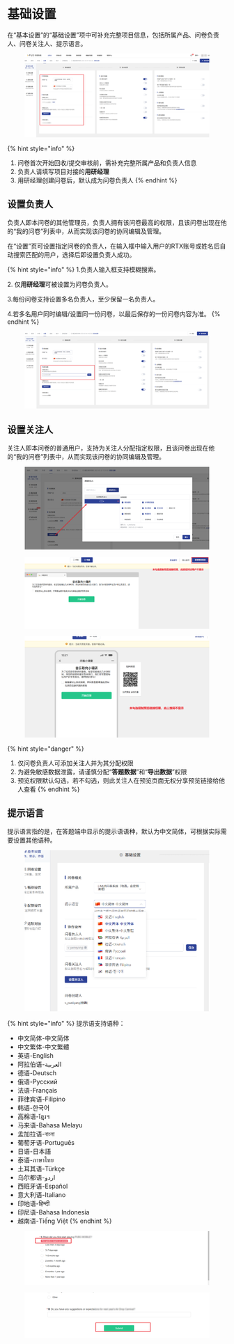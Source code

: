 # 基础设置

在“基本设置”的“基础设置”项中可补充完整项目信息，包括所属产品、问卷负责人、问卷关注人、提示语言。

<figure><img src="../../.gitbook/assets/image (17) (1).png" alt=""><figcaption></figcaption></figure>

{% hint style="info" %}
1. 问卷首次开始回收/提交审核前，需补充完整所属产品和负责人信息
2. 负责人请填写项目对接的**用研经理**
3. 用研经理创建问卷后，默认成为问卷负责人
{% endhint %}

## 设置负责人

负责人即本问卷的其他管理员，负责人拥有该问卷最高的权限，且该问卷出现在他的“我的问卷”列表中，从而实现该问卷的协同编辑及管理。

在“设置”页可设置指定问卷的负责人，在输入框中输入用户的RTX账号或姓名后自动搜索匹配的用户，选择后即设置负责人成功。

{% hint style="info" %}
1.负责人输入框支持模糊搜索。

2\. 仅**用研经理**可被设置为问卷负责人。

3.每份问卷支持设置多名负责人，至少保留一名负责人。

4.若多名用户同时编辑/设置同一份问卷，以最后保存的一份问卷内容为准。
{% endhint %}

<figure><img src="../../.gitbook/assets/image (2) (1) (1) (1) (1) (1) (1) (1) (1) (1) (1).png" alt=""><figcaption></figcaption></figure>

## 设置关注人

关注人即本问卷的普通用户，支持为关注人分配指定权限，且该问卷出现在他的“我的问卷”列表中，从而实现该问卷的协同编辑及管理。

<figure><img src="../../.gitbook/assets/image (1097).png" alt=""><figcaption></figcaption></figure>

<figure><img src="../../.gitbook/assets/image (1099).png" alt=""><figcaption></figcaption></figure>

<figure><img src="../../.gitbook/assets/image (1100).png" alt=""><figcaption></figcaption></figure>

{% hint style="danger" %}
1. 仅问卷负责人可添加关注人并为其分配权限
2. 为避免敏感数据泄露，请谨慎分配“**答题数据**”和“**导出数据**”权限
3. 预览权限默认勾选，若不勾选，则此关注人在预览页面无权分享预览链接给他人查看
{% endhint %}

## 提示语言

提示语言指的是，在答题端中显示的提示语语种，默认为中文简体，可根据实际需要设置其他语种。

<figure><img src="../../.gitbook/assets/image (4) (1) (1) (1) (1) (1) (1) (1).png" alt=""><figcaption></figcaption></figure>



{% hint style="info" %}
提示语支持语种：

* 中文简体-中文简体&#x20;
* 中文繁体-中文繁體&#x20;
* 英语-English&#x20;
* 阿拉伯语-العربية&#x20;
* 德语-Deutsch&#x20;
* 俄语-Pусский&#x20;
* 法语-Français&#x20;
* 菲律宾语-Filipino&#x20;
* 韩语-한국어&#x20;
* 高棉语-ខ្មែរ។&#x20;
* 马来语-Bahasa Melayu
* 孟加拉语-বাংলা
* 葡萄牙语-Português&#x20;
* 日语-日本語&#x20;
* 泰语-ภาษาไทย&#x20;
* 土耳其语-Türkçe&#x20;
* 乌尔都语-اردو‎
* 西班牙语-Español&#x20;
* 意大利语-Italiano&#x20;
* 印地语-हिन्दी&#x20;
* 印尼语-Bahasa Indonesia&#x20;
* 越南语-Tiếng Việt
{% endhint %}



<figure><img src="../../.gitbook/assets/Snipaste_2023-10-08_11-56-04.png" alt=""><figcaption></figcaption></figure>

<figure><img src="../../.gitbook/assets/Snipaste_2023-10-08_11-57-10.png" alt=""><figcaption></figcaption></figure>
